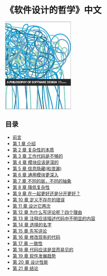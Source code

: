 # 《软件设计的哲学》中文

<div style="margin: 0 auto;">
  <img src="./cover.jpeg" width="210px" height="280px" />
</div>

## 目录

- [前言](preface.md)
- [第 1 章 介绍](ch1.md)
- [第 2 章 复杂性的本质](ch2.md)
- [第 3 章 工作代码是不够的](ch3.md)
- [第 4 章 模块应该是深的](ch4.md)
- [第 5 章 信息隐藏(和泄漏)](ch5.md)
- [第 6 章 通用模块更深入](ch6.md)
- [第 7 章 不同的层，不同的抽象](ch7.md)
- [第 8 章 降低复杂性](ch8.md)
- [第 9 章 在一起更好还是分开更好？](ch9.md)
- [第 10 章 定义不存在的错误](ch10.md)
- [第 11 章 设计它两次](ch11.md)
- [第 12 章 为什么写评论呢？四个理由](ch12.md)
- [第 13 章 注释应该描述代码中不明显的内容](ch13.md)
- [第 14 章 选择的名字](ch14.md)
- [第 15 章 先写评论](ch15.md)
- [第 16 章 修改现有的代码](ch16.md)
- [第 17 章 一致性](ch17.md)
- [第 18 章 代码应该是显而易见的](ch18.md)
- [第 19 章 软件发展趋势](ch19.md)
- [第 20 章 设计性能](ch20.md)
- [第 21 章 结论](ch21.md)

